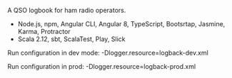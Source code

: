 A QSO logbook for ham radio operators.

- Node.js, npm, Angular CLI, Angular 8, TypeScript, Bootsrtap, Jasmine, Karma, Protractor
- Scala 2.12, sbt, ScalaTest, Play, Slick

Run configuration in dev mode:
-Dlogger.resource=logback-dev.xml

Run configuration in prod:
-Dlogger.resource=logback-prod.xml
